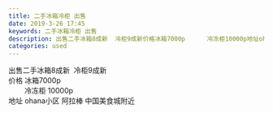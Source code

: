 ```yaml
---
title: 二手冰箱冷柜 出售
date: 2019-3-26 17:45
keywords: 二手冰箱冷柜 出售
description: 出售二手冰箱8成新  冷柜9成新价格冰箱7000p      冷冻柜10000p地址ohana小区阿拉棒中国美食城附近
categories: used
---
```

<td class="t_f" id="postmessage_3313717">

出售二手冰箱8成新  冷柜9成新<br/>
价格 冰箱7000p<br/>
        冷冻柜 10000p<br/>
地址 ohana小区 阿拉棒 中国美食城附近</td>
